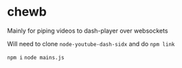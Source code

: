 # chewb
Mainly for piping videos to dash-player over websockets

Will need to clone `node-youtube-dash-sidx` and do `npm link`

`npm i`
`node mains.js`
